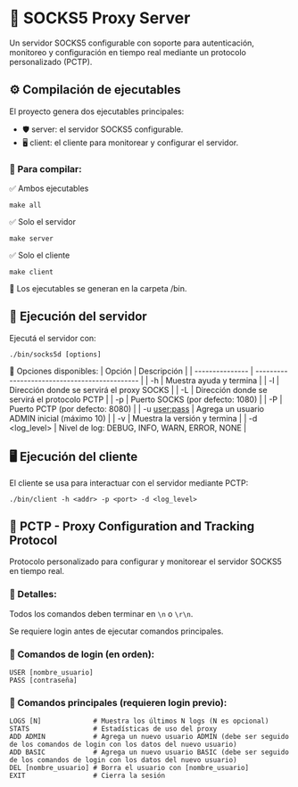 # 🧦 SOCKS5 Proxy Server
Un servidor SOCKS5 configurable con soporte para autenticación, monitoreo y configuración en tiempo real mediante un protocolo personalizado (PCTP).

## ⚙️ Compilación de ejecutables
El proyecto genera dos ejecutables principales:

* 🛡️ server: el servidor SOCKS5 configurable.
* 🖥️ client: el cliente para monitorear y configurar el servidor.

### 🔨 Para compilar:
✅ Ambos ejecutables

```
make all
```
✅ Solo el servidor

```
make server
```
✅ Solo el cliente

```
make client
```

📁 Los ejecutables se generan en la carpeta /bin.

## 🚀 Ejecución del servidor
Ejecutá el servidor con:

```
./bin/socks5d [options]
```

📄 Opciones disponibles:
| Opción	      | Descripción                                   |
| --------------- | --------------------------------------------- |
| -h	          | Muestra ayuda y termina                       |
| -l <addr>	      | Dirección donde se servirá el proxy SOCKS     |
| -L <addr>	      | Dirección donde se servirá el protocolo PCTP  |
| -p <port>	      | Puerto SOCKS (por defecto: 1080)              |
| -P <port>	      | Puerto PCTP (por defecto: 8080)               |
| -u <user:pass>  |	Agrega un usuario ADMIN inicial (máximo 10)   |
| -v	          | Muestra la versión y termina                  |
| -d <log_level>  |	Nivel de log: DEBUG, INFO, WARN, ERROR, NONE  |

## 🖥️ Ejecución del cliente
El cliente se usa para interactuar con el servidor mediante PCTP:

```
./bin/client -h <addr> -p <port> -d <log_level>
```

## 📡 PCTP - Proxy Configuration and Tracking Protocol
Protocolo personalizado para configurar y monitorear el servidor SOCKS5 en tiempo real.

### 📌 Detalles:
Todos los comandos deben terminar en `\n` o `\r\n`.

Se requiere login antes de ejecutar comandos principales.

### 🔐 Comandos de login (en orden):

```
USER [nombre_usuario]
PASS [contraseña]
```
### 🧭 Comandos principales (requieren login previo):

```
LOGS [N]             # Muestra los últimos N logs (N es opcional)
STATS                # Estadísticas de uso del proxy
ADD ADMIN            # Agrega un nuevo usuario ADMIN (debe ser seguido de los comandos de login con los datos del nuevo usuario)
ADD BASIC            # Agrega un nuevo usuario BASIC (debe ser seguido de los comandos de login con los datos del nuevo usuario)
DEL [nombre_usuario] # Borra el usuario con [nombre_usuario]
EXIT                 # Cierra la sesión
```

